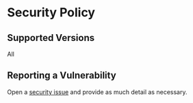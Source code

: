 # Security Policy

## Supported Versions

All

## Reporting a Vulnerability

Open a [security issue](https://github.com/jpshrader/github-api-workflows/issues/new?assignees=&labels=security&template=security_issue.md&title=) and provide as much detail as necessary.
